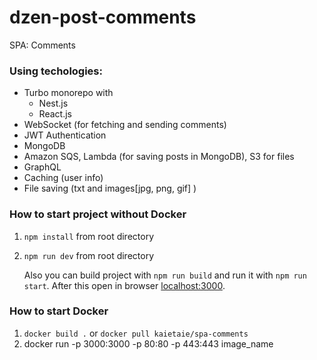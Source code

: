 # dzen-post-comments
SPA: Comments 

### Using techologies: 
* Turbo monorepo with
    * Nest.js
    * React.js
* WebSocket (for fetching and sending comments)
* JWT Authentication
* MongoDB
* Amazon SQS, Lambda (for saving posts in MongoDB), S3 for files
* GraphQL
* Caching (user info)
* File saving (txt and images[jpg, png, gif] )



### How to start project without Docker
1. `npm install` from root directory
2. `npm run dev` from root directory   

    Also you can build project with `npm run build` and run it with `npm run start`. 
    After this open in browser [localhost:3000](http://localhost:3000).

### How to start Docker
1. `docker build .` or `docker pull kaietaie/spa-comments`
2. docker run -p 3000:3000 -p 80:80 -p 443:443 image_name 


